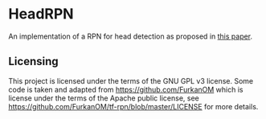 # HeadRPN

An implementation of a RPN for head detection as proposed in [this paper](https://arxiv.org/pdf/1809.08766v3.pdf).

## Licensing
This project is licensed under the terms of the GNU GPL v3 license.
Some code is taken and adapted from https://github.com/FurkanOM which is license under the terms of the Apache public license, see https://github.com/FurkanOM/tf-rpn/blob/master/LICENSE for more details.
